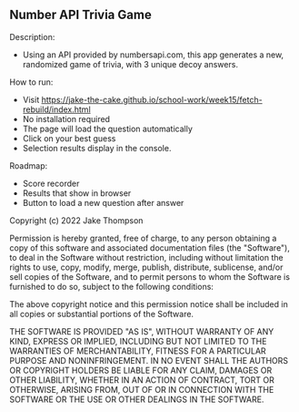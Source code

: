 ## Number API Trivia Game

Description:
- Using an API provided by numbersapi.com, this app generates a new, randomized game of trivia, with 3 unique decoy answers.

How to run:
- Visit https://jake-the-cake.github.io/school-work/week15/fetch-rebuild/index.html
- No installation required
- The page will load the question automatically
- Click on your best guess
- Selection results display in the console.

Roadmap:
- Score recorder
- Results that show in browser
- Button to load a new question after answer

Copyright (c) 2022 Jake Thompson

Permission is hereby granted, free of charge, to any person obtaining a copy
of this software and associated documentation files (the "Software"), to deal
in the Software without restriction, including without limitation the rights
to use, copy, modify, merge, publish, distribute, sublicense, and/or sell
copies of the Software, and to permit persons to whom the Software is
furnished to do so, subject to the following conditions:

The above copyright notice and this permission notice shall be included in all
copies or substantial portions of the Software.

THE SOFTWARE IS PROVIDED "AS IS", WITHOUT WARRANTY OF ANY KIND, EXPRESS OR
IMPLIED, INCLUDING BUT NOT LIMITED TO THE WARRANTIES OF MERCHANTABILITY,
FITNESS FOR A PARTICULAR PURPOSE AND NONINFRINGEMENT. IN NO EVENT SHALL THE
AUTHORS OR COPYRIGHT HOLDERS BE LIABLE FOR ANY CLAIM, DAMAGES OR OTHER
LIABILITY, WHETHER IN AN ACTION OF CONTRACT, TORT OR OTHERWISE, ARISING FROM,
OUT OF OR IN CONNECTION WITH THE SOFTWARE OR THE USE OR OTHER DEALINGS IN THE
SOFTWARE.
